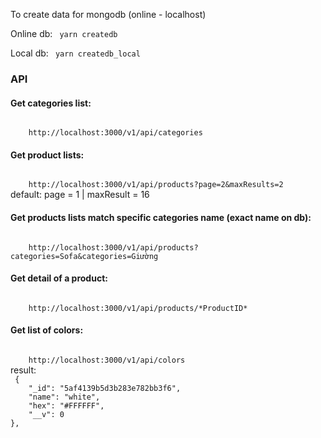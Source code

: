 To create data for mongodb (online - localhost)

Online db:
<code>
    yarn createdb
</code>

Local db:
<code>
    yarn createdb_local
</code>

<h3>API</h3>

<h4> Get categories list: </h4>
<code>
    http://localhost:3000/v1/api/categories
</code>


<h4> Get product lists: </h4>
<code>
    http://localhost:3000/v1/api/products?page=2&maxResults=2
</code>
default: page = 1 | maxResult = 16

<h4> Get products lists match specific categories name (exact name on db): </h4>
<code>
    http://localhost:3000/v1/api/products?categories=Sofa&categories=Giường
</code>

<h4> Get detail of a product: </h4>
<code>
    http://localhost:3000/v1/api/products/*ProductID*
</code>

<h4> Get list of colors: </h4>
<code>
    http://localhost:3000/v1/api/colors
</code>
result:
<code>
 {
    "_id": "5af4139b5d3b283e782bb3f6",
    "name": "white",
    "hex": "#FFFFFF",
    "__v": 0
},
</code>